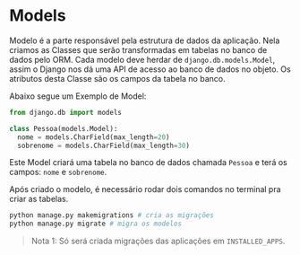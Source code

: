 # Models

Modelo é a parte responsável pela estrutura de dados da aplicação.
Nela criamos as Classes que serão transformadas em tabelas no banco de dados pelo ORM.
Cada modelo deve herdar de `django.db.models.Model`, 
assim o Django nos dá uma API de acesso ao banco de dados no objeto.
Os atributos desta Classe são os campos da tabela no banco.

Abaixo segue um Exemplo de Model:
```python
from django.db import models

class Pessoa(models.Model):
  nome = models.CharField(max_length=20)
  sobrenome = models.CharField(max_length=30)
```

Este Model criará uma tabela no banco de dados chamada `Pessoa` e terá os campos: `nome` e `sobrenome`.

Após criado o modelo, é necessário rodar dois comandos no terminal pra criar as tabelas.

```bash
python manage.py makemigrations # cria as migrações
python manage.py migrate # migra os modelos
``` 

> Nota 1: Só será criada migrações das aplicações em `INSTALLED_APPS`.
